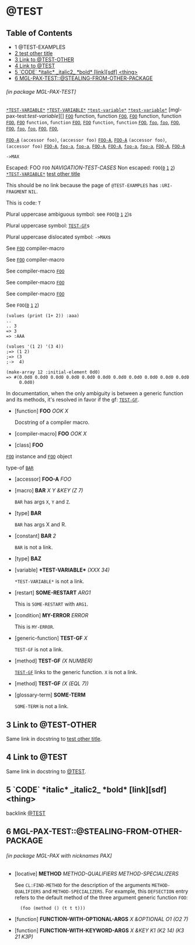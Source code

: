 <a id='x-28MGL-PAX-TEST-3A-3A-40TEST-20MGL-PAX-3ASECTION-29'></a>

# @TEST

## Table of Contents

- 1 @TEST-EXAMPLES
- [2 test other title][22dd]
- [3 Link to @TEST-OTHER][1dbc]
- [4 Link to @TEST][2820]
- [5 \`CODE\` \*italic\* \_italic2\_ \*bold\* \[link\]\[sdf\] \<thing\>][d484]
- [6 MGL-PAX-TEST::@STEALING-FROM-OTHER-PACKAGE][a48a]

###### \[in package MGL-PAX-TEST\]
[`*TEST-VARIABLE*`][1037]
[`*TEST-VARIABLE*`][1037]
[`*test-variable*`][1037]
[`*test-variable*`][1037]
[mgl-pax-test:*test-variable*][]
[`FOO`][4244] function, function [`FOO`][4244],
[`FOO`][4244] function, function [`FOO`][4244],
[`FOO`][4244] `function`, `function` [`FOO`][4244],
[`FOO`][4244] `function`, `function` [`FOO`][4244],
[`foo`][4244],
[`foo`][4244],
[`FOO`][4244],
[`FOO`][4244],
[`foo`][4244],
[`foo`][4244],
[`FOO`][4244],
[`FOO`][4244],

[`FOO-A`][6483] `(accessor foo)`, `(accessor foo)` [`FOO-A`][6483],
[`FOO-A`][6483] `(accessor foo)`, `(accessor foo)` [`FOO-A`][6483],
[`foo-a`][6483],
[`foo-a`][6483],
[`FOO-A`][6483],
[`FOO-A`][6483],
[`foo-a`][6483],
[`foo-a`][6483],
[`FOO-A`][6483],
[`FOO-A`][6483]

`->MAX`

Escaped: FOO `FOO` *NAVIGATION-TEST-CASES*
Non escaped: `FOO`([`0`][22be] [`1`][4ded] [`2`][4244]) [`*TEST-VARIABLE*`][1037]
[test other title][22dd]

This should be no link because the page of `@TEST-EXAMPLES`
has `:URI-FRAGMENT` `NIL`.

This is code: `T`

Plural uppercase ambiguous symbol: see `FOO`([`0`][22be] [`1`][4ded] [`2`][4244])s

Plural uppercase symbol: [`TEST-GF`][efc1]s

Plural uppercase dislocated symbol: `->MAX`s

See
[`FOO`][4ded] compiler-macro

See [`FOO`][4ded]
compiler-macro

See
compiler-macro [`FOO`][4ded]

See compiler-macro
[`FOO`][4ded]

See
compiler-macro 
[`FOO`][4ded]

See
`FOO`([`0`][22be] [`1`][4ded] [`2`][4244])

```cl-transcript
(values (print (1+ 2)) :aaa)
..
.. 3 
=> 3
=> :AAA

```

```cl-transcript
(values '(1 2) '(3 4))
;=> (1 2)
;=> (3
;->  4)

```

```cl-transcript
(make-array 12 :initial-element 0d0)
=> #(0.0d0 0.0d0 0.0d0 0.0d0 0.0d0 0.0d0 0.0d0 0.0d0 0.0d0 0.0d0 0.0d0
     0.0d0)

```

In documentation, when the only ambiguity is between a generic
function and its methods, it's resolved in favor if the gf:
[`TEST-GF`][efc1].

<a id='x-28MGL-PAX-TEST-3A-3AFOO-20FUNCTION-29'></a>

- [function] **FOO** *OOK X*

    Docstring of a compiler macro.

<a id='x-28MGL-PAX-TEST-3A-3AFOO-20COMPILER-MACRO-29'></a>

- [compiler-macro] **FOO** *OOK X*

<a id='x-28MGL-PAX-TEST-3A-3AFOO-20CLASS-29'></a>

- [class] **FOO**

[`FOO`][22be] instance and [`FOO`][22be] object

type-of [`BAR`][cece]

<a id='x-28MGL-PAX-TEST-3A-3AFOO-A-20-28MGL-PAX-3AACCESSOR-20MGL-PAX-TEST-3A-3AFOO-29-29'></a>

- [accessor] **FOO-A** *FOO*

<a id='x-28MGL-PAX-TEST-3A-3ABAR-20MGL-PAX-3AMACRO-29'></a>

- [macro] **BAR** *X Y &KEY (Z 7)*

    `BAR` has args `X`, `Y` and `Z`.

<a id='x-28MGL-PAX-TEST-3A-3ABAR-20TYPE-29'></a>

- [type] **BAR**

    `BAR` has args X and R.

<a id='x-28MGL-PAX-TEST-3A-3ABAR-20MGL-PAX-3ACONSTANT-29'></a>

- [constant] **BAR** *2*

    `BAR` is not a link.

<a id='x-28MGL-PAX-TEST-3A-3ABAZ-20TYPE-29'></a>

- [type] **BAZ**

<a id='x-28MGL-PAX-TEST-3A-3A-2ATEST-VARIABLE-2A-20VARIABLE-29'></a>

- [variable] **\*TEST-VARIABLE\*** *(XXX 34)*

    `*TEST-VARIABLE*` is not a link.

<a id='x-28MGL-PAX-TEST-3A-3ASOME-RESTART-20RESTART-29'></a>

- [restart] **SOME-RESTART** *ARG1*

    This is `SOME-RESTART` with `ARG1`.

<a id='x-28MGL-PAX-TEST-3A-3AMY-ERROR-20CONDITION-29'></a>

- [condition] **MY-ERROR** *ERROR*

    This is `MY-ERROR`.



<a id='x-28MGL-PAX-TEST-3A-3ATEST-GF-20GENERIC-FUNCTION-29'></a>

- [generic-function] **TEST-GF** *X*

    `TEST-GF` is not a link.

<a id='x-28MGL-PAX-TEST-3A-3ATEST-GF-20-28METHOD-20NIL-20-28NUMBER-29-29-29'></a>

- [method] **TEST-GF** *(X NUMBER)*

    [`TEST-GF`][efc1] links to the generic function. `X` is not a link.

<a id='x-28MGL-PAX-TEST-3A-3ATEST-GF-20-28METHOD-20NIL-20-28-28EQL-207-29-29-29-29'></a>

- [method] **TEST-GF** *(X (EQL 7))*

<a id='x-28MGL-PAX-TEST-3A-3ASOME-TERM-20MGL-PAX-3AGLOSSARY-TERM-29'></a>

- [glossary-term] **SOME-TERM**

    `SOME-TERM` is not a link.

<a id='x-28MGL-PAX-TEST-3A-40TEST-SECTION-WITH-LINK-TO-OTHER-PAGE-IN-TITLE-20MGL-PAX-3ASECTION-29'></a>

## 3 Link to @TEST-OTHER

Same link in docstring to [test other title][22dd].

<a id='x-28MGL-PAX-TEST-3A-40TEST-SECTION-WITH-LINK-TO-SAME-PAGE-IN-TITLE-20MGL-PAX-3ASECTION-29'></a>

## 4 Link to @TEST

Same link in docstring to [@TEST][a755].

<a id='x-28MGL-PAX-TEST-3A-3A-40TEST-TRICKY-TITLE-20MGL-PAX-3ASECTION-29'></a>

## 5 \`CODE\` \*italic\* \_italic2\_ \*bold\* \[link\]\[sdf\] \<thing\>

backlink [@TEST][a755]

<a id='x-28MGL-PAX-TEST-3A-3A-40STEALING-FROM-OTHER-PACKAGE-20MGL-PAX-3ASECTION-29'></a>

## 6 MGL-PAX-TEST::@STEALING-FROM-OTHER-PACKAGE

###### \[in package MGL-PAX with nicknames PAX\]
<a id='x-28METHOD-20MGL-PAX-3ALOCATIVE-29'></a>

- [locative] **METHOD** *METHOD-QUALIFIERS METHOD-SPECIALIZERS*

    See `CL:FIND-METHOD` for the description of the arguments
    `METHOD-QUALIFIERS` and `METHOD-SPECIALIZERS`. For example, this
    `DEFSECTION` entry refers to the default method of the three argument
    generic function `FOO`:
    
        (foo (method () (t t t)))


<a id='x-28MGL-PAX-TEST-3A-3AFUNCTION-WITH-OPTIONAL-ARGS-20FUNCTION-29'></a>

- [function] **FUNCTION-WITH-OPTIONAL-ARGS** *X &OPTIONAL O1 (O2 7)*

<a id='x-28MGL-PAX-TEST-3A-3AFUNCTION-WITH-KEYWORD-ARGS-20FUNCTION-29'></a>

- [function] **FUNCTION-WITH-KEYWORD-ARGS** *X &KEY K1 (K2 14) (K3 21 K3P)*

  [1037]: #x-28MGL-PAX-TEST-3A-3A-2ATEST-VARIABLE-2A-20VARIABLE-29 "(MGL-PAX-TEST::*TEST-VARIABLE* VARIABLE)"
  [1dbc]: #x-28MGL-PAX-TEST-3A-40TEST-SECTION-WITH-LINK-TO-OTHER-PAGE-IN-TITLE-20MGL-PAX-3ASECTION-29 "Link to @TEST-OTHER"
  [22be]: #x-28MGL-PAX-TEST-3A-3AFOO-20CLASS-29 "(MGL-PAX-TEST::FOO CLASS)"
  [22dd]: other/test-other.md#x-28MGL-PAX-TEST-3A-3A-40TEST-OTHER-20MGL-PAX-3ASECTION-29 "test other title"
  [2820]: #x-28MGL-PAX-TEST-3A-40TEST-SECTION-WITH-LINK-TO-SAME-PAGE-IN-TITLE-20MGL-PAX-3ASECTION-29 "Link to @TEST"
  [4244]: #x-28MGL-PAX-TEST-3A-3AFOO-20FUNCTION-29 "(MGL-PAX-TEST::FOO FUNCTION)"
  [4ded]: #x-28MGL-PAX-TEST-3A-3AFOO-20COMPILER-MACRO-29 "(MGL-PAX-TEST::FOO COMPILER-MACRO)"
  [6483]: #x-28MGL-PAX-TEST-3A-3AFOO-A-20-28MGL-PAX-3AACCESSOR-20MGL-PAX-TEST-3A-3AFOO-29-29 "(MGL-PAX-TEST::FOO-A (MGL-PAX:ACCESSOR MGL-PAX-TEST::FOO))"
  [a48a]: #x-28MGL-PAX-TEST-3A-3A-40STEALING-FROM-OTHER-PACKAGE-20MGL-PAX-3ASECTION-29 "MGL-PAX-TEST::@STEALING-FROM-OTHER-PACKAGE"
  [a755]: #x-28MGL-PAX-TEST-3A-3A-40TEST-20MGL-PAX-3ASECTION-29 "MGL-PAX-TEST::@TEST"
  [cece]: #x-28MGL-PAX-TEST-3A-3ABAR-20TYPE-29 "(MGL-PAX-TEST::BAR TYPE)"
  [d484]: #x-28MGL-PAX-TEST-3A-3A-40TEST-TRICKY-TITLE-20MGL-PAX-3ASECTION-29 "`CODE` *italic* _italic2_ *bold* [link][sdf] <thing>"
  [efc1]: #x-28MGL-PAX-TEST-3A-3ATEST-GF-20GENERIC-FUNCTION-29 "(MGL-PAX-TEST::TEST-GF GENERIC-FUNCTION)"
